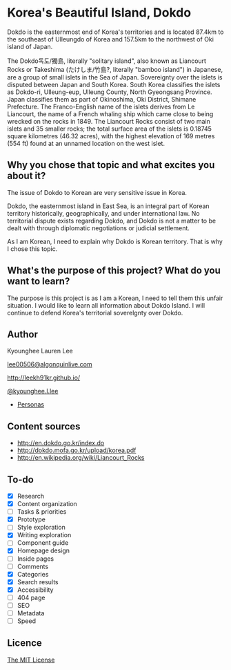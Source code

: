# Korea's Beautiful Island,  Dokdo

Dokdo is the easternmost end of Korea's territories and is located 87.4km to the southeast of Ulleungdo of Korea and 157.5km to the northwest of Oki island of Japan. 

The Dokdo독도/獨島, literally "solitary island", also known as Liancourt Rocks or Takeshima (たけしま/竹島?, literally "bamboo island") in Japanese, are a group of small islets in the Sea of Japan. Sovereignty over the islets is disputed between Japan and South Korea. South Korea classifies the islets as Dokdo-ri, Ulleung-eup, Ulleung County, North Gyeongsang Province. Japan classifies them as part of Okinoshima, Oki District, Shimane Prefecture.
The Franco-English name of the islets derives from Le Liancourt, the name of a French whaling ship which came close to being wrecked on the rocks in 1849.
The Liancourt Rocks consist of two main islets and 35 smaller rocks; the total surface area of the islets is 0.18745 square kilometres (46.32 acres), with the highest elevation of 169 metres (554 ft) found at an unnamed location on the west islet.

## Why you chose that topic and what excites you about it?

The issue of Dokdo to Korean are very sensitive issue in Korea.

Dokdo, the easternmost island in East Sea, is an integral part of Korean territory historically, geographically, and under international law. No territorial dispute exists regarding Dokdo, and Dokdo is not a matter to be dealt with through diplomatic negotiations or judicial settlement.

As I am Korean, I need to explain why Dokdo is Korean territory. That is why I chose this topic.

## What's the purpose of this project? What do you want to learn?

The purpose is this project is as I am a Korean, I need to tell them this unfair situation. I would like to learn all information about Dokdo Island. I will continue to defend Korea's territorial soverelgnty over Dokdo.

## Author

Kyounghee Lauren Lee	

[lee00506@algonquinlive.com](mailto:lee00506@algonquinlive.com)	

<http://leekh91kr.github.io/>	

[@kyounghee.l.lee](http://facebook.com/kyounghee.l.lee)

- [Personas](Personas.md)

## Content sources

- http://en.dokdo.go.kr/index.do
- http://dokdo.mofa.go.kr/upload/korea.pdf
- http://en.wikipedia.org/wiki/Liancourt_Rocks


## To-do

- [x] Research
- [x] Content organization
- [ ] Tasks & priorities
- [x] Prototype
- [ ] Style exploration
- [x] Writing exploration
- [ ] Component guide
- [x] Homepage design
- [ ] Inside pages
- [ ] Comments
- [x] Categories
- [x] Search results
- [x] Accessibility
- [ ] 404 page
- [ ] SEO
- [ ] Metadata
- [ ] Speed

## Licence

[The MIT License](LICENSE)